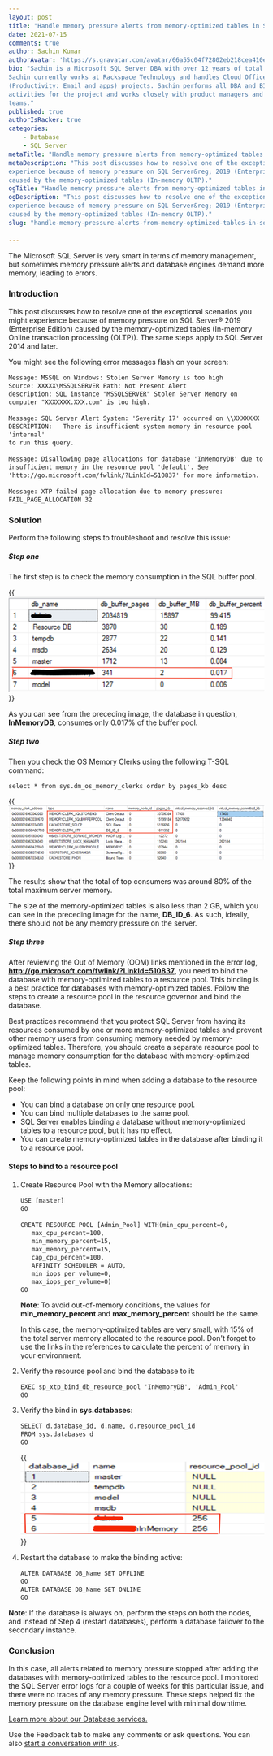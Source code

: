 ```yaml
---
layout: post
title: "Handle memory pressure alerts from memory-optimized tables in SQL Server"
date: 2021-07-15
comments: true
author: Sachin Kumar
authorAvatar: 'https://s.gravatar.com/avatar/66a55c04f72802eb218cea410e4498b8'
bio: "Sachin is a Microsoft SQL Server DBA with over 12 years of total experience.
Sachin currently works at Rackspace Technology and handles Cloud Office
(Productivity: Email and apps) projects. Sachin performs all DBA and BI
activities for the project and works closely with product managers and development
teams."
published: true
authorIsRacker: true
categories:
    - Database
    - SQL Server
metaTitle: "Handle memory pressure alerts from memory-optimized tables in SQL Server"
metaDescription: "This post discusses how to resolve one of the exceptional scenarios you might
experience because of memory pressure on SQL Server&reg; 2019 (Enterprise Edition)
caused by the memory-optimized tables (In-memory OLTP)."
ogTitle: "Handle memory pressure alerts from memory-optimized tables in SQL Server"
ogDescription: "This post discusses how to resolve one of the exceptional scenarios you might
experience because of memory pressure on SQL Server&reg; 2019 (Enterprise Edition)
caused by the memory-optimized tables (In-memory OLTP)."
slug: "handle-memory-pressure-alerts-from-memory-optimized-tables-in-sql-server"

---
```


The Microsoft SQL Server is very smart in terms of memory management, but
sometimes memory pressure alerts and database engines demand more memory,
leading to errors.

<!--more-->

### Introduction

This post discusses how to resolve one of the exceptional scenarios you might
experience because of memory pressure on SQL Server&reg; 2019 (Enterprise Edition)
caused by the memory-optimized tables (In-memory Online transaction processing
(OLTP)). The same steps apply to SQL Server 2014 and later.

You might see the following error messages flash on your screen:

    Message: MSSQL on Windows: Stolen Server Memory is too high
    Source: XXXXX\MSSQLSERVER Path: Not Present Alert
    description: SQL instance "MSSQLSERVER" Stolen Server Memory on
    computer "XXXXXXX.XXX.com" is too high.

    Message: SQL Server Alert System: 'Severity 17' occurred on \\XXXXXXX
    DESCRIPTION:   There is insufficient system memory in resource pool 'internal'
    to run this query.

    Message: Disallowing page allocations for database 'InMemoryDB' due to
    insufficient memory in the resource pool 'default'. See
    'http://go.microsoft.com/fwlink/?LinkId=510837' for more information.

    Message: XTP failed page allocation due to memory pressure: FAIL_PAGE_ALLOCATION 32

### Solution

Perform the following steps to troubleshoot and resolve this issue:

##### Step one

The first step is to check the memory consumption in the SQL buffer pool.

{{<img src="Picture1.png" title="" alt="">}}

As you can see from the preceding image, the database in question, **InMemoryDB**,
consumes only 0.017% of the buffer pool.

##### Step two

Then you check the OS Memory Clerks using the following T-SQL command:

    select * from sys.dm_os_memory_clerks order by pages_kb desc

{{<img src="Picture2.png" title="" alt="">}}

The results show that the total of top consumers was around 80% of the total
maximum server memory.

The size of the memory-optimized tables is also less than 2 GB, which you can see
in the preceding image for the name, **DB_ID_6**. As such, ideally, there should
not be any memory pressure on the server.

##### Step three

After reviewing the Out of Memory (OOM) links mentioned in the error log,
**http://go.microsoft.com/fwlink/?LinkId=510837**, you need to bind the database
with memory-optimized tables to a resource pool. This binding is a best practice
for databases with memory-optimized tables. Follow the steps to create a resource
pool in the resource governor and bind the database.

Best practices recommend that you protect SQL Server from having its resources
consumed by one or more memory-optimized tables and prevent other memory users
from consuming memory needed by memory-optimized tables. Therefore, you should
create a separate resource pool to manage memory consumption for the database
with memory-optimized tables.

Keep the following points in mind when adding a database to the resource pool:

- You can bind a database on only one resource pool.
- You can bind multiple databases to the same pool.
- SQL Server enables binding a database without memory-optimized tables to a
  resource pool, but it has no effect.
- You can create memory-optimized tables in the database after binding it to a
  resource pool.

#### Steps to bind to a resource pool

1. Create Resource Pool with the Memory allocations:

       USE [master]
       GO

       CREATE RESOURCE POOL [Admin_Pool] WITH(min_cpu_percent=0, 
          max_cpu_percent=100, 
          min_memory_percent=15, 
          max_memory_percent=15, 
          cap_cpu_percent=100, 
          AFFINITY SCHEDULER = AUTO,
          min_iops_per_volume=0,
          max_iops_per_volume=0)
       GO

   **Note**: To avoid out-of-memory conditions, the values for
   **min_memory_percent** and **max_memory_percent** should be the same.

   In this case, the memory-optimized tables are very small, with 15% of the
   total server memory allocated to the resource pool. Don't forget to use the
   links in the references to calculate the percent of memory in your environment.

2. Verify the resource pool and bind the database to it:

       EXEC sp_xtp_bind_db_resource_pool 'InMemoryDB', 'Admin_Pool'  
       GO

3. Verify the bind in **sys.databases**:

       SELECT d.database_id, d.name, d.resource_pool_id  
       FROM sys.databases d
       GO

   {{<img src="Picture3.png" title="" alt="">}}

4. Restart the database to make the binding active:

       ALTER DATABASE DB_Name SET OFFLINE  
       GO  
       ALTER DATABASE DB_Name SET ONLINE  
       GO  

**Note**: If the database is always on, perform the steps on both the nodes, and
instead of Step 4 (restart databases), perform a database failover to the
secondary instance.

### Conclusion

In this case, all alerts related to memory pressure stopped after adding the
databases with memory-optimized tables to the resource pool. I monitored the SQL
Server error logs for a couple of weeks for this particular issue, and there were
no traces of any memory pressure. These steps helped fix the memory pressure on
the database engine level with minimal downtime.

<a class="cta purple" id="cta" href="https://www.rackspace.com/data/databases">Learn more about our Database services.</a>

Use the Feedback tab to make any comments or ask questions. You can also
[start a conversation with us](https://www.rackspace.com/contact).
